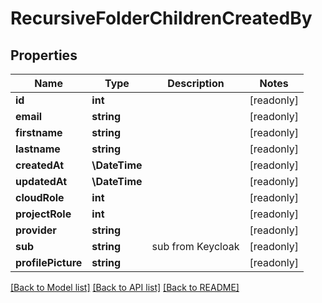 # RecursiveFolderChildrenCreatedBy

## Properties
Name | Type | Description | Notes
------------ | ------------- | ------------- | -------------
**id** | **int** |  | [readonly] 
**email** | **string** |  | [readonly] 
**firstname** | **string** |  | [readonly] 
**lastname** | **string** |  | [readonly] 
**createdAt** | **\DateTime** |  | [readonly] 
**updatedAt** | **\DateTime** |  | [readonly] 
**cloudRole** | **int** |  | [readonly] 
**projectRole** | **int** |  | [readonly] 
**provider** | **string** |  | [readonly] 
**sub** | **string** | sub from Keycloak | [readonly] 
**profilePicture** | **string** |  | [readonly] 

[[Back to Model list]](../README.md#documentation-for-models) [[Back to API list]](../README.md#documentation-for-api-endpoints) [[Back to README]](../README.md)


